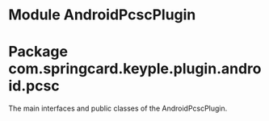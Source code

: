 # Module AndroidPcscPlugin
# Package com.springcard.keyple.plugin.android.pcsc

The main interfaces and public classes of the AndroidPcscPlugin.


